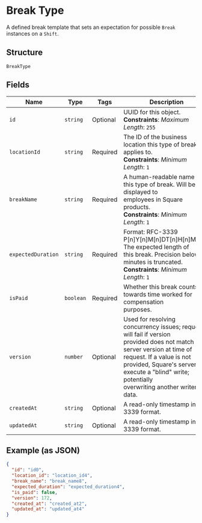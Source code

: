 
# Break Type

A defined break template that sets an expectation for possible `Break`
instances on a `Shift`.

## Structure

`BreakType`

## Fields

| Name | Type | Tags | Description |
|  --- | --- | --- | --- |
| `id` | `string` | Optional | UUID for this object.<br>**Constraints**: *Maximum Length*: `255` |
| `locationId` | `string` | Required | The ID of the business location this type of break applies to.<br>**Constraints**: *Minimum Length*: `1` |
| `breakName` | `string` | Required | A human-readable name for this type of break. Will be displayed to<br>employees in Square products.<br>**Constraints**: *Minimum Length*: `1` |
| `expectedDuration` | `string` | Required | Format: RFC-3339 P[n]Y[n]M[n]DT[n]H[n]M[n]S. The expected length of<br>this break. Precision below minutes is truncated.<br>**Constraints**: *Minimum Length*: `1` |
| `isPaid` | `boolean` | Required | Whether this break counts towards time worked for compensation<br>purposes. |
| `version` | `number` | Optional | Used for resolving concurrency issues; request will fail if version<br>provided does not match server version at time of request. If a value is not<br>provided, Square's servers execute a "blind" write; potentially<br>overwriting another writer's data. |
| `createdAt` | `string` | Optional | A read-only timestamp in RFC 3339 format. |
| `updatedAt` | `string` | Optional | A read-only timestamp in RFC 3339 format. |

## Example (as JSON)

```json
{
  "id": "id0",
  "location_id": "location_id4",
  "break_name": "break_name8",
  "expected_duration": "expected_duration4",
  "is_paid": false,
  "version": 172,
  "created_at": "created_at2",
  "updated_at": "updated_at4"
}
```

